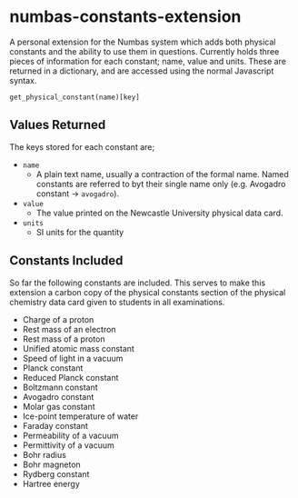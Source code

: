 # numbas-constants-extension
A personal extension for the Numbas system which adds both physical constants and the ability to use them in questions. Currently holds three pieces of information for each constant; name, value and units. These are returned in a dictionary, and are accessed using the normal Javascript syntax.

    get_physical_constant(name)[key]
## Values Returned 
The keys stored for each constant are;
- `name`
    - A plain text name, usually a contraction of the formal name. Named constants are referred to byt their single name only (e.g. Avogadro constant -> `avogadro`). 
- `value`
    - The value printed on the Newcastle University physical data card. 
- `units`
    - SI units for the quantity
## Constants Included
So far the following constants are included. This serves to make this extension a carbon copy of the physical constants section of the physical chemistry data card given to students in all examinations.

- Charge of a proton
- Rest mass of an electron
- Rest mass of a proton
- Unified atomic mass constant
- Speed of light in a vacuum 
- Planck constant
- Reduced Planck constant
- Boltzmann constant
- Avogadro constant
- Molar gas constant
- Ice-point temperature of water
- Faraday constant
- Permeability of a vacuum
- Permittivity of a vacuum
- Bohr radius
- Bohr magneton
- Rydberg constant
- Hartree energy
